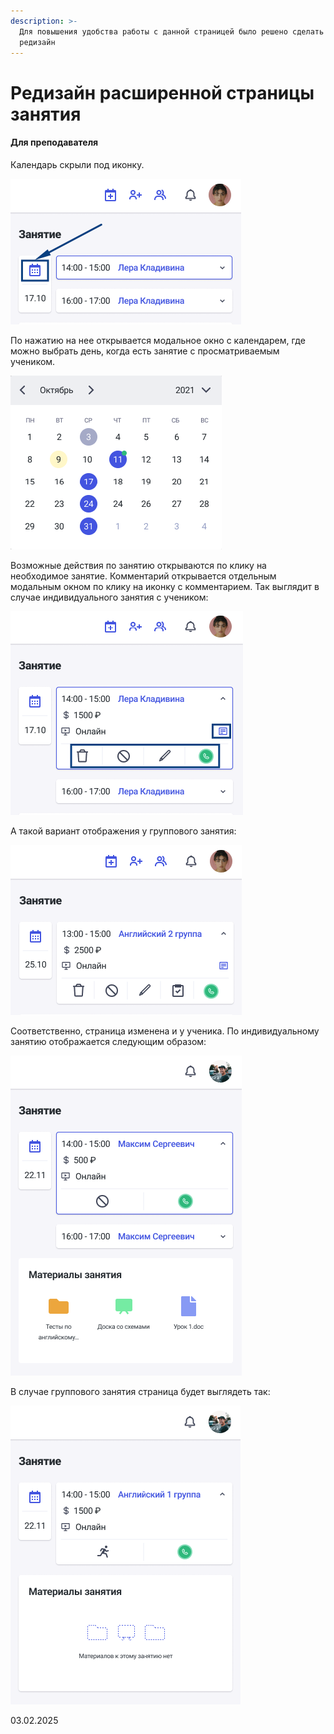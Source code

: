 ```yaml
---
description: >-
  Для повышения удобства работы с данной страницей было решено сделать ее
  редизайн
---
```


# Редизайн расширенной страницы занятия

#### Для преподавателя

Календарь скрыли под иконку.

![](<../../.gitbook/assets/image (127).png>)

По нажатию на нее открывается модальное окно с календарем, где можно выбрать день, когда есть занятие с просматриваемым учеником.

![](<../../.gitbook/assets/image (128).png>)

Возможные действия по занятию открываются по клику на необходимое занятие. Комментарий открывается отдельным модальным окном по клику на иконку с комментарием. Так выглядит в случае индивидуального занятия с учеником:

![](<../../.gitbook/assets/image (129).png>)

А такой вариант отображения у группового занятия:

![](<../../.gitbook/assets/image (130).png>)

Соответственно, страница изменена и у ученика. По индивидуальному занятию отображается следующим образом:

![](<../../.gitbook/assets/image (131).png>)

В случае группового занятия страница будет выглядеть так:

![](<../../.gitbook/assets/image (132).png>)

03.02.2025
